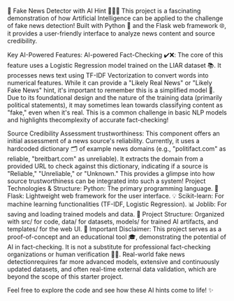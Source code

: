 🌟 Fake News Detector with AI Hint 🕵️‍♀️📰
This project is a fascinating demonstration of how Artificial Intelligence can be applied to the challenge of fake news detection! Built with Python 🐍 and the Flask web framework 🌐, it provides a user-friendly interface to analyze news content and source credibility.

Key AI-Powered Features:
AI-powered Fact-Checking ✔️❌:
The core of this feature uses a Logistic Regression model trained on the LIAR dataset 📚.
It processes news text using TF-IDF Vectorization to convert words into numerical features.
While it can provide a "Likely Real News" or "Likely Fake News" hint, it's important to remember this is a simplified model 🧠. Due to its foundational design and the nature of the training data (primarily political statements), it may sometimes lean towards classifying content as "fake," even when it's real. This is a common challenge in basic NLP models and highlights thecomplexity of accurate fact-checking!

Source Credibility Assessment trustworthiness:
This component offers an initial assessment of a news source's reliability.
Currently, it uses a hardcoded dictionary 🗂️ of example news domains (e.g., "politifact.com" as reliable, "breitbart.com" as unreliable).
It extracts the domain from a provided URL to check against this dictionary, indicating if a source is "Reliable," "Unreliable," or "Unknown." This provides a glimpse into how source trustworthiness can be integrated into such a system!
Project Technologies & Structure:
Python: The primary programming language. 🐍
Flask: Lightweight web framework for the user interface. 💡
Scikit-learn: For machine learning functionalities (TF-IDF, Logistic Regression). 📊
Joblib: For saving and loading trained models and data. 💾
Project Structure: Organized with src/ for code, data/ for datasets, models/ for trained AI artifacts, and templates/ for the web UI. 📁
Important Disclaimer:
This project serves as a proof-of-concept and an educational tool 🎓, demonstrating the potential of AI in fact-checking. It is not a substitute for professional fact-checking organizations or human verification 🧑‍⚖️. Real-world fake news detectionrequires far more advanced models, extensive and continuously updated datasets, and often real-time external data validation, which are beyond the scope of this starter project.


Feel free to explore the code and see how these AI hints come to life! ✨
